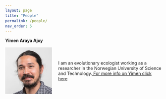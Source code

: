 ```yaml
---
layout: page
title: "People"
permalink: /people/
nav_order: 5
---
```


**Yimen Araya Ajoy**
<div style="display: flex; align-items: center;">
  <img src="/assets/images/Pic.jpg" alt="Description" style="width: 30%; margin-right: 20px;">
  <p>
 I am an evolutionary ecologist working as a researcher in the Norwegian University of Science and Technology.<a href="/yimen/"> For more info on Yimen click here</a>
</p>
</div>
<br>

